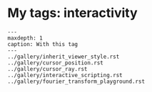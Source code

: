 # My tags: interactivity

```{toctree}
---
maxdepth: 1
caption: With this tag
---
../gallery/inherit_viewer_style.rst
../gallery/cursor_position.rst
../gallery/cursor_ray.rst
../gallery/interactive_scripting.rst
../gallery/fourier_transform_playground.rst
```
